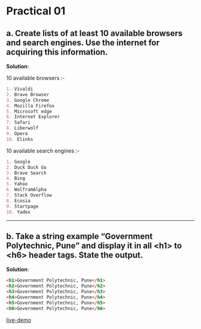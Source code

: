 # Practical 01

## a. Create lists of at least 10 available browsers and search engines. Use the internet for acquiring this information.

**Solution**:

10 available browsers :-
```md
1. Vivaldi
2. Brave Browser
3. Google Chrome
4. Mozilla Firefox
5. Microsoft edge
6. Internet Explorer
7. Safari
8. Liberwolf 
9. Opera
10. Elinks
```
10 available search engines :-
```md
1. Google
2. Duck Duck Go
3. Brave Search
4. Bing
5. Yahoo
6. WolframAlpha
7. Stack Overflow
8. Ecosia
9. Startpage
10. Yadex
```

---

## b. Take a string example “Government Polytechnic, Pune” and display it in all \<h1> to \<h6> header tags. State the output. 

**Solution**:
```html
<h1>Government Polytechnic, Pune</h1>
<h2>Government Polytechnic, Pune</h2>
<h3>Government Polytechnic, Pune</h3>
<h4>Government Polytechnic, Pune</h4>
<h5>Government Polytechnic, Pune</h5>
<h6>Government Polytechnic, Pune</h6>
```
[live-demo](https://yp-gpp.github.io/CM2104/practical/1/p1-b.html)
